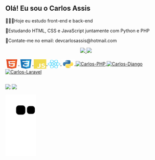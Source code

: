 ## Olá! Eu sou o Carlos Assis

<p>👨🏻‍🎓Hoje eu estudo front-end e back-end</p>
<p>📘Estudando HTML, CSS e JavaScript juntamente com Python e PHP</p>
<p>📧Contate-me no email: devcarlosassis@hotmail.com</p>
<div align="center">
  <a href="https://github.com/CarlosEdudes">
  <img height="150em" src="https://github-readme-stats.vercel.app/api?username=carlosedudes&show_icons=true&theme=dracula&include_all_commits=true&count_private=true"/>
  <img height="150em" src="https://github-readme-stats.vercel.app/api/top-langs/?username=carlosedudes&layout=compact&langs_count=7&theme=dracula"/>
</div>
<div style="display: inline_block"><br>
  <img align="center" alt="Carlos-HTML" height="30" width="40" src="https://raw.githubusercontent.com/devicons/devicon/master/icons/html5/html5-original.svg">
  <img align="center" alt="Carlos-CSS" height="30" width="40" src="https://raw.githubusercontent.com/devicons/devicon/master/icons/css3/css3-original.svg">
  <img align="center" alt="Carlos-Js" height="30" width="40" src="https://raw.githubusercontent.com/devicons/devicon/master/icons/javascript/javascript-plain.svg">
  <img align="center" alt="Carlos-React" height="30" width="40" src="https://raw.githubusercontent.com/devicons/devicon/master/icons/react/react-original.svg">
  <img align="center" alt="Carlos-Python" height="30" width="40" src="https://raw.githubusercontent.com/devicons/devicon/master/icons/python/python-original.svg">
  <img align="center" alt="Carlos-PHP" height="30" width="40" src="https://cdn.jsdelivr.net/gh/devicons/devicon/icons/php/php-original.svg">
  <img align="center" alt="Carlos-Django" height="30" width="40" src="https://cdn.jsdelivr.net/gh/devicons/devicon/icons/django/django-plain.svg">
  <img align="center" alt="Carlos-Laravel" height="30" width="40" src="https://cdn.jsdelivr.net/gh/devicons/devicon/icons/laravel/laravel-plain.svg">
</div>

##

<div> 
  <a href="https://www.instagram.com/carlos_edudes/" target="_blank"><img src="https://img.shields.io/badge/-Instagram-%23E4405F?style=for-the-badge&logo=instagram&logoColor=white" target="_blank"></a>
  <a href="https://www.linkedin.com/in/carlos-assis-31bb171b2/" target="_blank"><img src="https://img.shields.io/badge/-LinkedIn-%230077B5?style=for-the-badge&logo=linkedin&logoColor=white" target="_blank"></a> 
 
  ![Snake animation](https://github.com/CarlosEdudes/CarlosEdudes/blob/output/github-contribution-grid-snake.svg)
 
</div>
